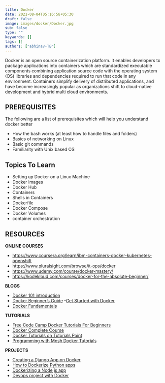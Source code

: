 ```yaml
---
title: Docker
date: 2021-08-04T05:16:58+05:30
draft: false
image: images/docker/Docker.jpg
sub: false
type: ""
keywords: []
tags: []
authors: ["abhinav-TB"]
---
```


Docker is an open source containerization platform. It enables developers to package applications into containers which are standardized executable components combining application source code with the operating system (OS) libraries and dependencies required to run that code in any environment. Containers simplify delivery of distributed applications, and have become increasingly popular as organizations shift to cloud-native development and hybrid multi cloud environments.


## PREREQUISITES
 
The following are a list of prerequisites which will help you understand docker better
- How the bash works (at least how to handle files and folders)
- Basics of networking on Linux
- Basic git commands
- Familiarity with Unix based OS


## Topics To Learn

- Setting up Docker on a Linux Machine 
- Docker Images
- Docker Hub
- Containers
- Shells in Containers
- Dockerfile
- Docker Compose
- Docker Volumes
- container orchestration


## RESOURCES



**ONLINE COURSES**

- https://www.coursera.org/learn/ibm-containers-docker-kubernetes-openshift
- https://www.pluralsight.com/browse/it-ops/docker
- https://www.udemy.com/course/docker-mastery/
- https://kodekloud.com/courses/docker-for-the-absolute-beginner/


**BLOGS**

- [Docker 101 introduction](https://www.bmc.com/blogs/docker-101-introduction/)
- [Docker Beginner’s Guide](https://medium.com/codingthesmartway-com-blog/docker-beginners-guide-part-1-images-containers-6f3507fffc98) 
-[Get Started with Docker](https://medium.com/@sarinduudagepala/get-started-with-docker-f20380bcb40b)
- [Docker Fundamentals](https://blog.skay.dev/docker-fundamentals) 


**TUTORIALS**

- [Free Code Camp Docker Tutorials For Beginners](https://www.youtube.com/watch?v=fqMOX6JJhGo) 
- [Docker Complete Course](https://youtu.be/3c-iBn73dDE) 
- [Docker Tutorials on Tutorials Point](https://www.tutorialspoint.com/docker/index.htm)
- [Programming with Mosh Docker Tutorials](https://www.youtube.com/watch?v=pTFZFxd4hOI)


**PROJECTS**
- [Creating a Django App on Docker](https://www.youtube.com/watch?v=XDaQAmkDFX4)
- [How to Dockerize Python apps](https://www.youtube.com/watch?v=bi0cKgmRuiA)
- [Dockerizing a Node js app](https://www.youtube.com/watch?v=FCz10zapsI8)
- [Devops project with Docker](https://www.youtube.com/watch?v=nMLQgXf8tZ0&t=164s)



